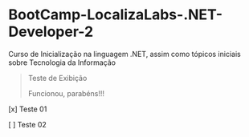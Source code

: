 # BootCamp-LocalizaLabs-.NET-Developer-2
Curso de Inicialização na linguagem .NET, assim como tópicos iniciais sobre Tecnologia da Informação

> Teste de Exibição
> 
> Funcionou, parabéns!!!


[x] Teste 01

[ ] Teste 02

